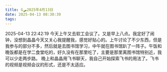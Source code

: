 ```yaml
---
title: G🛹2025年4月13日
date: 2025-04-13 08:30:39
tags:
---
```


2025-04-13 22:42:19
今天上午又去软工会议了。又是早上八点。我定好了闹钟，没想到晶晶今天又关心我提醒我，感觉好贴心的。上午讨论了不少东西，但是我参与的部分不多，然后就是去图书馆学习，中午就在图书馆趴了一阵子。午饭和晚饭都是在学二食堂吃的，好久没有在那里吃了，主要是那里离图书馆特别近，我可以少走两步路。
晚上和晶晶用飞书聊天，我自己开始探索飞书的用法了。飞书的视频是视频会议的形式，还是不太适应。
